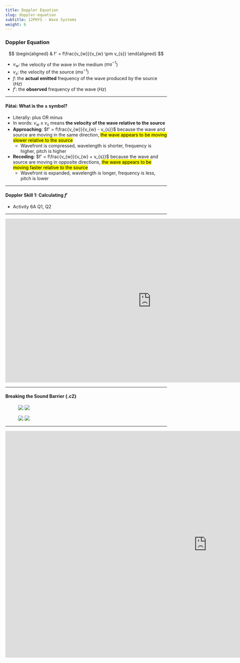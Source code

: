 ```yaml
---
title: Doppler Equation
slug: doppler-equation
subtitle: 12PHYS - Wave Systems
weight: 6
---
```


### Doppler Equation

$$
\begin{aligned}
    & f' = f\frac{v_{w}}{v_{w} \pm v_{s}}
\end{aligned}
$$

- $v_{w}$: the velocity of the wave in the medium ($ms^{-1}$)
- $v_{s}$: the velocity of the source ($ms^{-1}$)
- $f$: the __actual emitted__ frequency of the wave produced by the source ($Hz$)
- $f'$: the __observed__ frequency of the wave ($Hz$)

---

#### Pātai: What is the $\pm$ symbol?

- Literally: plus OR minus
- In words: $v_{w} \pm v_{s}$ means __the velocity of the wave relative to the source__
- __Approaching__: $f' = f\frac{v_{w}}{v_{w} - v_{s}}$ because the wave and source are moving in the same direction, <mark>the wave appears to be moving slower relative to the source</mark>
    + Wavefront is compressed, wavelength is shorter, frequency is higher, pitch is higher
- __Receding__: $f' = f\frac{v_{w}}{v_{w} + v_{s}}$ because the wave and source are moving in opposite directions, <mark>the wave appears to be moving faster relative to the source</mark>
    + Wavefront is expanded, wavelength is longer, frequency is less, pitch is lower

---

#### Doppler Skill 1: Calculating $f'$

- Activity 6A Q1, Q2

---

<iframe width="908" height="511" src="https://www.youtube.com/embed/JO4_VHM69oI" frameborder="0" allow="accelerometer; autoplay; encrypted-media; gyroscope; picture-in-picture" allowfullscreen></iframe>

---

#### Breaking the Sound Barrier {.c2}

<figure>
    <img src="https://upload.wikimedia.org/wikipedia/commons/e/e3/Dopplereffectstationary.gif">
    <img src="https://upload.wikimedia.org/wikipedia/commons/c/c9/Dopplereffectsourcemovingrightatmach0.7.gif">
</figure>

<figure>
    <img src="https://upload.wikimedia.org/wikipedia/commons/d/d1/Dopplereffectsourcemovingrightatmach1.0.gif">
    <img src="https://upload.wikimedia.org/wikipedia/commons/e/e4/Dopplereffectsourcemovingrightatmach1.4.gif">
</figure>

---

<div class="videoWrapper"><iframe width="1256" height="707" src="https://www.youtube.com/embed/kfVwwiCLS5k" title="YouTube video player" frameborder="0" allow="accelerometer; autoplay; clipboard-write; encrypted-media; gyroscope; picture-in-picture" allowfullscreen></iframe></div>